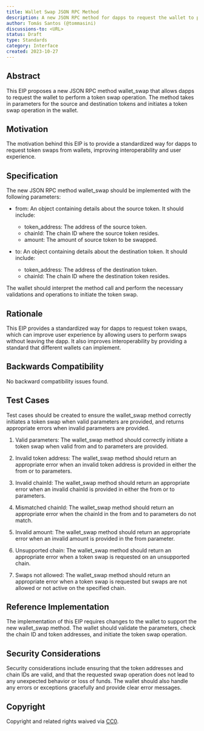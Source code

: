 ```yaml
---
title: Wallet Swap JSON RPC Method
description: A new JSON RPC method for dapps to request the wallet to perform a token swap.
author: Tomás Santos (@tommasini)
discussions-to: <URL>
status: Draft
type: Standards
category: Interface
created: 2023-10-27
---
```


<!--
  READ EIP-1 (https://eips.ethereum.org/EIPS/eip-1) BEFORE USING THIS TEMPLATE!

  This is the suggested template for new EIPs. After you have filled in the requisite fields, please delete these comments.

  Note that an EIP number will be assigned by an editor. When opening a pull request to submit your EIP, please use an abbreviated title in the filename, `eip-draft_title_abbrev.md`.

  The title should be 44 characters or less. It should not repeat the EIP number in title, irrespective of the category.

  TODO: Remove this comment before submitting
-->

## Abstract

This EIP proposes a new JSON RPC method wallet_swap that allows dapps to request the wallet to perform a token swap operation. The method takes in parameters for the source and destination tokens and initiates a token swap operation in the wallet.

## Motivation

The motivation behind this EIP is to provide a standardized way for dapps to request token swaps from wallets, improving interoperability and user experience.

## Specification

The new JSON RPC method wallet_swap should be implemented with the following parameters:

- from: An object containing details about the source token. It should include:

  - token_address: The address of the source token.
  - chainId: The chain ID where the source token resides.
  - amount: The amount of source token to be swapped.

- to: An object containing details about the destination token. It should include:
  - token_address: The address of the destination token.
  - chainId: The chain ID where the destination token resides.

The wallet should interpret the method call and perform the necessary validations and operations to initiate the token swap.

## Rationale

This EIP provides a standardized way for dapps to request token swaps, which can improve user experience by allowing users to perform swaps without leaving the dapp. It also improves interoperability by providing a standard that different wallets can implement.

## Backwards Compatibility

No backward compatibility issues found.

## Test Cases

Test cases should be created to ensure the wallet_swap method correctly initiates a token swap when valid parameters are provided, and returns appropriate errors when invalid parameters are provided.

1. Valid parameters: The wallet_swap method should correctly initiate a token swap when valid from and to parameters are provided.

2. Invalid token address: The wallet_swap method should return an appropriate error when an invalid token address is provided in either the from or to parameters.

3. Invalid chainId: The wallet_swap method should return an appropriate error when an invalid chainId is provided in either the from or to parameters.

4. Mismatched chainId: The wallet_swap method should return an appropriate error when the chainId in the from and to parameters do not match.

5. Invalid amount: The wallet_swap method should return an appropriate error when an invalid amount is provided in the from parameter.

6. Unsupported chain: The wallet_swap method should return an appropriate error when a token swap is requested on an unsupported chain.

7. Swaps not allowed: The wallet_swap method should return an appropriate error when a token swap is requested but swaps are not allowed or not active on the specified chain.

## Reference Implementation

The implementation of this EIP requires changes to the wallet to support the new wallet_swap method. The wallet should validate the parameters, check the chain ID and token addresses, and initiate the token swap operation.

## Security Considerations

Security considerations include ensuring that the token addresses and chain IDs are valid, and that the requested swap operation does not lead to any unexpected behavior or loss of funds. The wallet should also handle any errors or exceptions gracefully and provide clear error messages.

## Copyright

Copyright and related rights waived via [CC0](../LICENSE.md).
